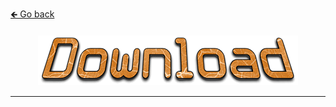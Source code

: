 <a href="../../">🡸 Go back</a>

<h4 id="main" align="center">
    <img src="images/Download.png" alt="main" align="center">
</h4>

___

<strong>
<h3 align="center">

</h3>
<strong>